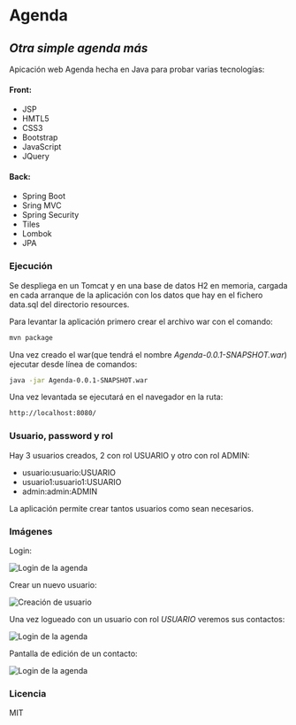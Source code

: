 # Agenda
## _Otra simple agenda más_
Apicación web Agenda hecha en Java para probar varias tecnologías:

#### Front:
- JSP
- HMTL5
- CSS3
- Bootstrap
- JavaScript
- JQuery

#### Back:
- Spring Boot
- Sring MVC
- Spring Security
- Tiles
- Lombok
- JPA

### Ejecución

Se despliega en un Tomcat y en una base de datos H2 en memoria, cargada en cada arranque de la aplicación con los datos que hay en el fichero data.sql del directorio resources.

Para levantar la aplicación primero crear el archivo war con el comando:

```sh
mvn package
```
Una vez creado el war(que tendrá el nombre _Agenda-0.0.1-SNAPSHOT.war_) ejecutar desde línea de comandos:

```sh
java -jar Agenda-0.0.1-SNAPSHOT.war
```

Una vez levantada se ejecutará en el navegador en la ruta:

```sh
http://localhost:8080/
```

### Usuario, password y rol
Hay 3 usuarios creados, 2 con rol USUARIO y otro con rol ADMIN:

- usuario:usuario:USUARIO
- usuario1:usuario1:USUARIO
- admin:admin:ADMIN

La aplicación permite crear tantos usuarios como sean necesarios.

### Imágenes

Login:

![Login de la agenda](/Agenda/assets/imagenes/login.png)

Crear un nuevo usuario:

![Creación de usuario](/Agenda/assets/imagenes/crear_usuario.png)

Una vez logueado con un usuario con rol _USUARIO_ veremos sus contactos:

![Login de la agenda](/Agenda/assets/imagenes/listado_contactos.png)

Pantalla de edición de un contacto:

![Login de la agenda](/Agenda/assets/imagenes/modificar_contacto.png)

### Licencia

MIT
